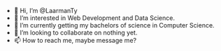 - 👋 Hi, I’m @LaarmanTy
- 👀 I’m interested in Web Development and Data Science.
- 🌱 I’m currently getting my bachelors of science in Computer Science.
- 💞️ I’m looking to collaborate on nothing yet.
- 📫 How to reach me, maybe message me?

<!---
LaarmanTy/LaarmanTy is a ✨ special ✨ repository because its `README.md` (this file) appears on your GitHub profile.
You can click the Preview link to take a look at your changes.
--->
